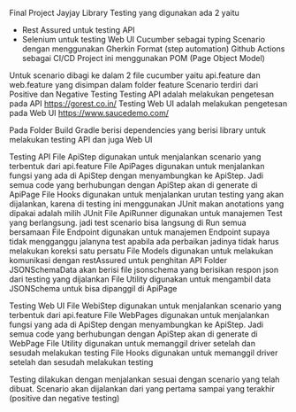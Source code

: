 Final Project Jayjay
Library Testing yang digunakan ada 2 yaitu
- Rest Assured untuk testing API
- Selenium untuk testing Web UI
Cucumber sebagai typing Scenario dengan menggunakan Gherkin Format (step automation)
Github Actions sebagai CI/CD
Project ini menggunakan POM (Page Object Model)

Untuk scenario dibagi ke dalam 2 file cucumber yaitu api.feature dan web.feature yang disimpan dalam folder feature
Scenario terdiri dari Positive dan Negative Testing
Testing API adalah melakukan pengetesan pada API https://gorest.co.in/
Testing Web UI adalah melakukan pengetesan pada Web UI https://www.saucedemo.com/

Pada Folder Build Gradle berisi dependencies yang berisi library untuk melakukan testing API dan juga Web UI

Testing API
File ApiStep digunakan untuk menjalankan scenario yang terbentuk dari api.feature
File ApiPages digunakan untuk menjalankan fungsi yang ada di ApiStep dengan menyambungkan ke ApiStep. Jadi semua code yang berhubungan dengan ApiStep akan di generate di ApiPage
File Hooks digunakan untuk menjalankan urutan testing yang akan dijalankan, karena di testing ini menggunakan JUnit makan anotations yang dipakai adalah milih JUnit
File ApiRunner digunakan untuk manajemen Test yang berlangsung. jadi test scenario bisa langsung di Run semua bersamaan
File Endpoint digunakan untuk manajemen Endpoint supaya tidak mengganggu jalanyna test apabila ada perbaikan jadinya tidak harus melakukan koreksi satu persatu
File Models digunakan untuk melakukan komunikasi dengan restAssured untuk penghitan API
Folder JSONSchemaData akan berisi file jsonschema yang berisikan respon json dari testing yang dijalankan
File Utility digunakan untuk mengambil data JSONSchema untuk bisa dipanggil di ApiPage

Testing Web UI
File WebiStep digunakan untuk menjalankan scenario yang terbentuk dari api.feature
File WebPages digunakan untuk menjalankan fungsi yang ada di ApiStep dengan menyambungkan ke ApiStep. Jadi semua code yang berhubungan dengan ApiStep akan di generate di WebPage
File Utility digunakan untuk memanggil driver setelah dan sesudah melakukan testing
File Hooks digunakan untuk memanggil driver setelah dan sesudah melakukan testing

Testing dilakukan dengan menjalankan sesuai dengan scenario yang telah dibuat. Scenario akan dijalankan dari yang pertama sampai yang terakhir (positive dan negative testing)
